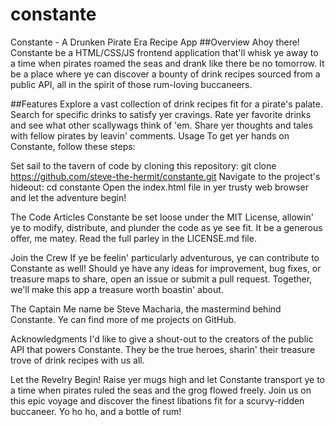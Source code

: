 # constante
Constante - A Drunken Pirate Era Recipe App
##Overview
Ahoy there! Constante be a HTML/CSS/JS frontend application that'll whisk ye away to a time when pirates roamed the seas and drank like there be no tomorrow. It be a place where ye can discover a bounty of drink recipes sourced from a public API, all in the spirit of those rum-loving buccaneers.

##Features
Explore a vast collection of drink recipes fit for a pirate's palate.
Search for specific drinks to satisfy yer cravings.
Rate yer favorite drinks and see what other scallywags think of 'em.
Share yer thoughts and tales with fellow pirates by leavin' comments.
Usage
To get yer hands on Constante, follow these steps:

Set sail to the tavern of code by cloning this repository: git clone https://github.com/steve-the-hermit/constante.git
Navigate to the project's hideout: cd constante
Open the index.html file in yer trusty web browser and let the adventure begin!



The Code Articles
Constante be set loose under the MIT License, allowin' ye to modify, distribute, and plunder the code as ye see fit. It be a generous offer, me matey. Read the full parley in the LICENSE.md file.

Join the Crew
If ye be feelin' particularly adventurous, ye can contribute to Constante as well! Should ye have any ideas for improvement, bug fixes, or treasure maps to share, open an issue or submit a pull request. Together, we'll make this app a treasure worth boastin' about.

The Captain
Me name be Steve Macharia, the mastermind behind Constante. Ye can find more of me projects on GitHub.

Acknowledgments
I'd like to give a shout-out to the creators of the public API that powers Constante. They be the true heroes, sharin' their treasure trove of drink recipes with us all.

Let the Revelry Begin!
Raise yer mugs high and let Constante transport ye to a time when pirates ruled the seas and the grog flowed freely. Join us on this epic voyage and discover the finest libations fit for a scurvy-ridden buccaneer. Yo ho ho, and a bottle of rum!






